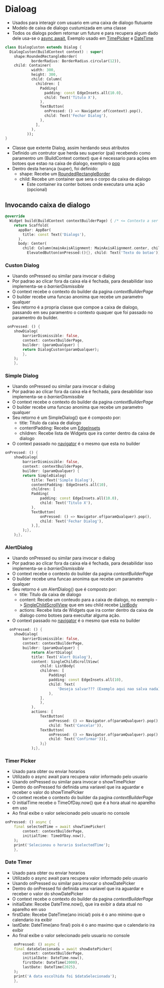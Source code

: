 # Dialoag
- Usados para interagir com usuario em uma caixa de dialogo flutuante
- Modelo de caixa de dialogo custumizada em uma classe
- Todos os dialogs podem retornar um future e para recupera algum dado dele usa-se o [async await](../../Dart/Dart_OO/Async.md), Exemplo usado em [TimePicker](./Dialogs.md#timer-picker) e [DateTime](./Dialogs.md#date-timer)
```dart
class DialogCuston extends Dialog {
  DialogCuston(BuildContext context) : super(
    shape:RoundedRectangleBorder(
            borderRadius: BorderRadius.circular(12)),
    child: Container(
            width: 300,
            height: 300,
            child: Column(
              children: [
                Padding(
                  padding: const EdgeInsets.all(10.0),
                  child: Text('Titulo X'),
                ),
                TextButton(
                  onPressed: () => Navigator.of(context).pop(),
                  child: Text('Fechar Dialog'),
                ),
              ],
            ),
          ));
}
```
- Classe que extente Dialog, assim herdando seus atributos
- Definido um contrutor que herda seu superior (pai) recebendo como paramentro um (BuildContext context) que é necessario para ações em botoes que estao na caixa de dialogo, exemplo o [pop](../Navegacao.md#utilização)
- Dentro desta herança (super), foi definido:
    - shape: Recebe um [RoundedRectangleBorder](../Apoio_Widgets/WidgetsTree.md#roundedrectangleborder)
    - child: Recebe um container que sera o corpo da caixa de dialogo
        -    Este container ira conter botoes onde executara uma ação (opcional)

## Invocando caixa de dialogo
```dart
@override
  Widget build(BuildContext contextBuilderPage) { /* <= Contexto a ser passado no context no onPressed */
    return Scaffold(
      appBar: AppBar(
        title: const Text('Dialogs'),
      ),
      body: Center(
        child: Column(mainAxisAlignment: MainAxisAlignment.center, children: [
          ElevatedButton(onPressed:(){}, child: Text('Texto do botao'))
```
### Custon Dialog
- Usando onPressed ou similar para invocar o dialog
- Por padrao ao clicar fora da caixa ela é fechada, para desabilidar isso implementa-se o *barrierDismissible*
- O context recebe o contexto do builder da pagina *contextBuilderPage*
- O builder recebe uma funcao anonima que recebe um parametro qualquer
- Seu retorno é a propria classe que compoe a caixa de dialogo, passando em seu paramentro o contexto quaquer que foi passado no paramentro do builder.
```dart
 onPressed: () {
    showDialog(
        barrierDismissible: false,
        context: contextBuilderPage,
        builder: (paramQualquer) {
        return DialogCuston(paramQualquer);
        },
    );
    },
```
### Simple Dialog
- Usando onPressed ou similar para invocar o dialog
- Por padrao ao clicar fora da caixa ela é fechada, para desabilidar isso implementa-se o *barrierDismissible*
- O context recebe o contexto do builder da pagina *contextBuilderPage*
- O builder recebe uma funcao anonima que recebe um parametro qualquer
- Seu retorno é um SimpleDialog() que é composto por:
    - title: Titulo da caixa de dialogo
    - contentPadding: Recebe um [EdgeInsets](./WidgetsTree.md#edgeinsets)
    - children: Recebe lista de Widgets que ira conter dentro da caixa de dialogo
- O context passado no [navigator](../Navegacao.md#utilização) é o mesmo que esta no builder
```dart
onPressed: () {
    showDialog(
        barrierDismissible: false,
        context: contextBuilderPage,
        builder: (paramQualquer) {
        return SimpleDialog(
            title: Text('Simple Dialog'),
            contentPadding: EdgeInsets.all(10),
            children: [
            Padding(
                padding: const EdgeInsets.all(10.0),
                child: Text('Titulo X'),
            ),
            TextButton(
                onPressed: () => Navigator.of(paramQualquer).pop(),
                child: Text('Fechar Dialog'),
            ),],
        );},
    );},
```
### AlertDialog
- Usando onPressed ou similar para invocar o dialog
- Por padrao ao clicar fora da caixa ela é fechada, para desabilidar isso implementa-se o *barrierDismissible*
- O context recebe o contexto do builder da pagina *contextBuilderPage*
- O builder recebe uma funcao anonima que recebe um parametro qualquer
- Seu retorno é um AlertDialog() que é composto por:
    - title: Titulo da caixa de dialogo
    - content: Recebe um conteudo para a caixa de dialogo, no exemplo -> [SingleChildScrollView](Scroll_List.md) que em seu child recebe [ListBody](Scroll_List.md#listbody)
    - actions: Recebe lista de Widgets que ira conter dentro da caixa de dialogo como botoes para execultar alguma ação.
- O context passado no [navigator](../Navegacao.md#utilização) é o mesmo que esta no builder
```dart
  onPressed: () {
    showDialog(
        barrierDismissible: false,
        context: contextBuilderPage,
        builder: (paramQualquer) {
            return AlertDialog(
            title: Text('Alert Dialog'),
            content: SingleChildScrollView(
                child: ListBody(
                children: [
                    Padding(
                    padding: const EdgeInsets.all(10),
                    child: Text(
                        'Deseja salvar??? (Exemplo aqui nao salva nada)'),
                    ),
                ],
                ),
            ),
            actions: [
                TextButton(
                    onPressed: () => Navigator.of(paramQualquer).pop(),
                    child: Text('Cancelar')),
                TextButton(
                    onPressed: () => Navigator.of(paramQualquer).pop(),
                    child: Text('Confirmar'))],
                );}
            );},
```
### Timer Picker
- Usado para obter ou enviar horarios
- Utilizado o async await para recupera valor informado pelo usuario
- Usando onPressed ou similar para invocar o showTimePicker
- Dentro do onPressed foi definida uma variavel que ira aguardar e receber o valor do showTimePicker
- O context recebe o contexto do builder da pagina *contextBuilderPage*
- O initialTime recebe o TimeOfDay.now() que é a hora atual no aparelho em uso
- Ao final exibe o valor selecionado pelo usuario no console
```dart
onPressed: () async {
    final selectedTime = await showTimePicker(
        context: contextBuilderPage,
        initialTime: TimeOfDay.now(),
    );
    print('Selecionou o horario $selectedTime');
    },
``` 

### Date Timer
- Usado para obter ou enviar horarios
- Utilizado o async await para recupera valor informado pelo usuario
- Usando onPressed ou similar para invocar o showDatePicker
- Dentro do onPressed foi definida uma variavel que ira aguardar e receber o valor do showDatePicker
- O context recebe o contexto do builder da pagina *contextBuilderPage*
- initialDate: Recebe DateTime.now(), que ira exibir a data atual no aparelho em uso
- firstDate: Recebe DateTime(ano inicial) pois é o ano minimo que o calendario ira exibir
- lastDate: DateTime(ano final) pois é o ano maximo que o calendario ira exibir
- Ao final exibe o valor selecionado pelo usuario no console
```dart
    onPressed: () async {
    final dataSelecionada = await showDatePicker(
        context: contextBuilderPage,
        initialDate: DateTime.now(),
        firstDate: DateTime(2000),
        lastDate: DateTime(2025),
    );
    print('A data escolhida foi $dataSelecionada');
    },
```